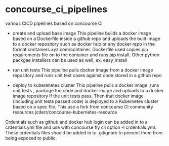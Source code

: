 # concourse_ci_pipelines
various CICD pipelines based on concourse CI

- create and upload base image
  This pipeline builds a docker image based on a Dockerfile inside a github repo and uploads the built image to a docker  repository such as docker hub or any docker repo in the format containers.xyz.com/container. Dockerfile used copies pip requirements file on to the container and runs pip install. Other python packgae installers can be used as well, ex. easy_install

- run unit tests
  This pipeline pulls docker image from a docker image repository and runs unit test cases against code stored in a github repo
  
- deploy to kuberenetes cluster
  This pipeline pulls a docker image ,runs unit tests , package the code and docker image and uploads to a docker image repository if the unit tests pass. Then that docker image (including unit tests passed code) is deployed to a Kubernetes cluster based on a spec file. This use a fork from concourse CI community resources  jcderr/concourse-kubernetes-resource 

Crdentials such as github and docker hub login can be added in to a crdentials.yml file and use with concourse fly cli option -l crdentials.yml. These crdentials files should be added in to .gitignore to prevent them from being exposed to public.
